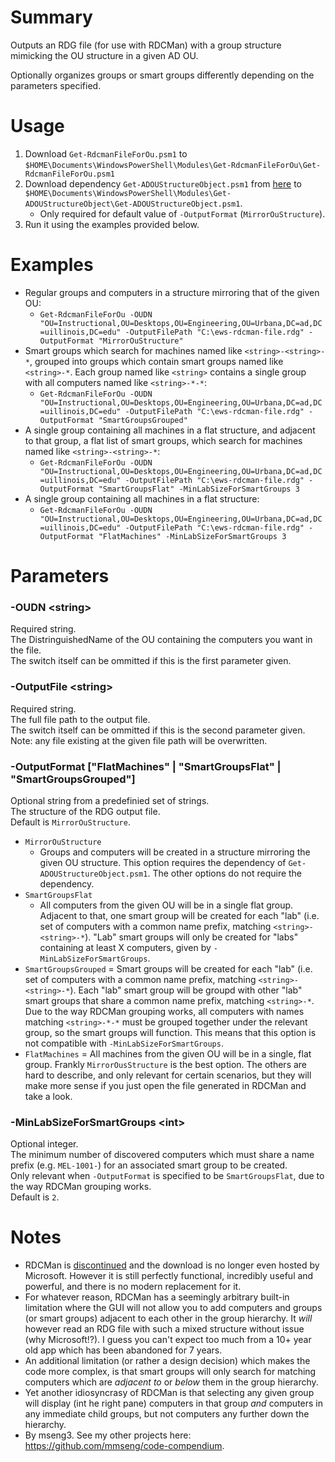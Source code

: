 # Summary
Outputs an RDG file (for use with RDCMan) with a group structure mimicking the OU structure in a given AD OU.

Optionally organizes groups or smart groups differently depending on the parameters specified.  

# Usage
1. Download `Get-RdcmanFileForOu.psm1` to `$HOME\Documents\WindowsPowerShell\Modules\Get-RdcmanFileForOu\Get-RdcmanFileForOu.psm1`
2. Download dependency `Get-ADOUStructureObject.psm1` from [here](https://github.com/engrit-illinois/Get-ADOUStructureObject) to `$HOME\Documents\WindowsPowerShell\Modules\Get-ADOUStructureObject\Get-ADOUStructureObject.psm1`.
    - Only required for default value of `-OutputFormat` (`MirrorOuStructure`).
3. Run it using the examples provided below.

# Examples
- Regular groups and computers in a structure mirroring that of the given OU:
    - `Get-RdcmanFileForOu -OUDN "OU=Instructional,OU=Desktops,OU=Engineering,OU=Urbana,DC=ad,DC=uillinois,DC=edu" -OutputFilePath "C:\ews-rdcman-file.rdg" -OutputFormat "MirrorOuStructure"`
- Smart groups which search for machines named like `<string>-<string>-*`, grouped into groups which contain smart groups named like `<string>-*`. Each group named like `<string>` contains a single group with all computers named like `<string>-*-*`:
    - `Get-RdcmanFileForOu -OUDN "OU=Instructional,OU=Desktops,OU=Engineering,OU=Urbana,DC=ad,DC=uillinois,DC=edu" -OutputFilePath "C:\ews-rdcman-file.rdg" -OutputFormat "SmartGroupsGrouped"`
- A single group containing all machines in a flat structure, and adjacent to that group, a flat list of smart groups, which search for machines named like `<string>-<string>-*`:
    - `Get-RdcmanFileForOu -OUDN "OU=Instructional,OU=Desktops,OU=Engineering,OU=Urbana,DC=ad,DC=uillinois,DC=edu" -OutputFilePath "C:\ews-rdcman-file.rdg" -OutputFormat "SmartGroupsFlat" -MinLabSizeForSmartGroups 3`
- A single group containing all machines in a flat structure:
    - `Get-RdcmanFileForOu -OUDN "OU=Instructional,OU=Desktops,OU=Engineering,OU=Urbana,DC=ad,DC=uillinois,DC=edu" -OutputFilePath "C:\ews-rdcman-file.rdg" -OutputFormat "FlatMachines" -MinLabSizeForSmartGroups 3`

# Parameters

### -OUDN \<string\>
Required string.  
The DistringuishedName of the OU containing the computers you want in the file.  
The switch itself can be ommitted if this is the first parameter given.  

### -OutputFile \<string\>
Required string.  
The full file path to the output file.  
The switch itself can be ommitted if this is the second parameter given.  
Note: any file existing at the given file path will be overwritten.  

### -OutputFormat ["FlatMachines" | "SmartGroupsFlat" | "SmartGroupsGrouped"]
Optional string from a predefinied set of strings.  
The structure of the RDG output file.  
Default is `MirrorOuStructure`.  
- `MirrorOuStructure`
  - Groups and computers will be created in a structure mirroring the given OU structure. This option requires the dependency of `Get-ADOUStructureObject.psm1`. The other options do not require the dependency.
- `SmartGroupsFlat`
  - All computers from the given OU will be in a single flat group. Adjacent to that, one smart group will be created for each "lab" (i.e. set of computers with a common name prefix, matching `<string>-<string>-*`). "Lab" smart groups will only be created for "labs" containing at least X computers, given by `-MinLabSizeForSmartGroups`.
- `SmartGroupsGrouped` = Smart groups will be created for each "lab" (i.e. set of computers with a common name prefix, matching `<string>-<string>-*`). Each "lab" smart group will be groupd with other "lab" smart groups that share a common name prefix, matching `<string>-*`. Due to the way RDCMan grouping works, all computers with names matching `<string>-*-*` must be grouped together under the relevant group, so the smart groups will function. This means that this option is not compatible with `-MinLabSizeForSmartGroups`.
- `FlatMachines` = All machines from the given OU will be in a single, flat group.
Frankly `MirrorOusStructure` is the best option. The others are hard to describe, and only relevant for certain scenarios, but they will make more sense if you just open the file generated in RDCMan and take a look.  

### -MinLabSizeForSmartGroups \<int\>
Optional integer.  
The minimum number of discovered computers which must share a name prefix (e.g. `MEL-1001-`) for an associated smart group to be created.  
Only relevant when `-OutputFormat` is specified to be `SmartGroupsFlat`, due to the way RDCMan grouping works.  
Default is `2`.  

# Notes
- RDCMan is [discontinued](https://www.zdnet.com/article/microsoft-discontinues-rdcman-app-following-security-bug/) and the download is no longer even hosted by Microsoft. However it is still perfectly functional, incredibly useful and powerful, and there is no modern replacement for it.
- For whatever reason, RDCMan has a seemingly arbitrary built-in limitation where the GUI will not allow you to add computers and groups (or smart groups) adjacent to each other in the group hierarchy. It _will_ however read an RDG file with such a mixed structure without issue (why Microsoft!?). I guess you can't expect too much from a 10+ year old app which has been abandoned for 7 years.
- An additional limitation (or rather a design decision) which makes the code more complex, is that smart groups will only search for matching computers which are _adjacent to_ or _below_ them in the group hierarchy.
- Yet another idiosyncrasy of RDCMan is that selecting any given group will display (int he right pane) computers in that group _and_ computers in any immediate child groups, but not computers any further down the hierarchy.
- By mseng3. See my other projects here: https://github.com/mmseng/code-compendium.
